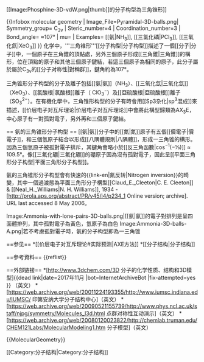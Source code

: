 [[Image:Phosphine-3D-vdW.png|thumb]]的分子构型為三角锥形]]

{{Infobox molecular geometry |
Image_File=Pyramidal-3D-balls.png|
Symmetry_group= C<sub>3v</sub> |
Steric_number=4 |
Coordination_number=3 |
Bond_angle= ≈107° |
mu= |
Examples= [[氨|NH<sub>3</sub>]], [[三氯化磷|PCl<sub>3</sub>]], [[三氧化氙|XeO<sub>3</sub>]]
}}
化学中，'''三角锥形'''[[分子构型|分子构型]]描述了一個[[分子|分子]]中，一個原子在三角錐的頂點處，另外三個原子形成[[三角錐|三角錐]]的構形，位在頂點的原子和其他三個原子鍵結，若這三個原子為相同的原子，此分子屬於屬於C<sub>3v</sub>的[[分子对称性|對稱群]]，鍵角約為107°。

三角锥形分子构型的分子及離子包括[[氨|氨]]（NH<sub>3</sub>）、[[三氧化氙|三氧化氙]]（XeO<sub>3</sub>）、[[氯酸根|氯酸根]]離子（ ClO<sub>3</sub><sup>−</sup>）及[[亞硫酸根|亞硫酸根]]離子（SO<sub>3</sub><sup>2−</sup>）。在有機化學中，三角锥形构型的分子有時會用[[Sp3杂化|sp<sup>3</sup>混成]]來描述，[[价层电子对互斥理论|价层电子对互斥理论]]中會將此構型歸類為AX<sub>3</sub>E，中心原子有一對孤對電子，另外再和三個原子鍵結。

== 氨的三角锥形分子构型 ==
[[氨|氨]]分子中的[[氮|氮]]原子有五個[[價電子|價電子]]，和三個氫原子結合以形成[[八隅體規則|八隅體]]，形成一三角锥的構形。因為三個氫原子被孤對電子排斥，其鍵角會略小於[[反三角函數|cos<sup>−1</sup>(−⅓)]] ≈ 109.5°。像[[三氟化硼|三氟化硼]]的硼原子因為沒有孤對電子，因此呈[[平面三角形分子构型|平面三角形分子构型]]。

氨的三角锥形分子构型會有快速的{{link-en|氮反转|Nitrogen inversion}}的畸變，其中一個過渡態為平面三角形分子構型<ref name="Cleeton">[[Claud_E._Cleeton|C. E. Cleeton]] & [[Neal_H._Williams|N. H. Williams]], 1934 - [http://prola.aps.org/abstract/PR/v45/i4/p234_1 Online version; archive]. URL last accessed 8 May 2006</ref>。

<gallery>
Image:Ammonia-with-lone-pairs-3D-balls.png|[[氨|氨]]的電子對排列是呈四面體排列，其中孤對電子為黃色，氫原子為白色
Image:Ammonia-3D-balls-A.png|若不考慮孤對電子時，氨的分子构型即為一三角锥 
</gallery>

==参见==
*[[价层电子对互斥理论#实际预测|AXE方法]]
*[[分子结构|分子结构]]

==參考資料==
{{reflist}}

==外部链接==
*[http://www.3dchem.com/3D 分子的化学性质、结构和3D模型]{{dead link|date=2017年11月 |bot=InternetArchiveBot |fix-attempted=yes }} （英文）
*[https://web.archive.org/web/20011224193355/http://www.iumsc.indiana.edu/IUMSC/  印第安纳大学分子结构中心]（英文）
*[https://web.archive.org/web/20090521155739/http://www.phys.ncl.ac.uk/staff/njpg/symmetry/Molecules_l3d.html 点群对称性互动演示]（英文）
*[https://web.archive.org/web/20080120023822/http://chemlab.truman.edu/CHEM121Labs/MolecularModeling1.htm  分子模型]（英文）

{{MolecularGeometry}}


[[Category:分子结构|Category:分子结构]]